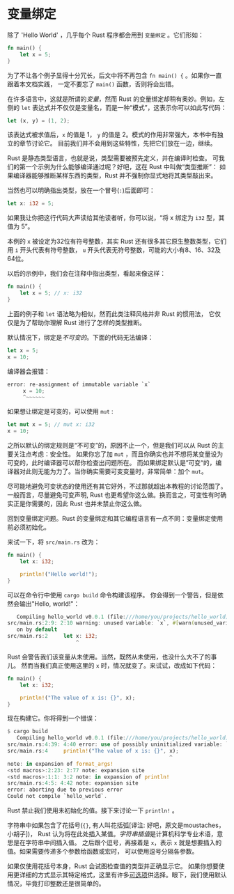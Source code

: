 # 变量绑定

除了 'Hello World' ，几乎每个 Rust 程序都会用到 `变量绑定` 。它们形如：

```rust
fn main() {
    let x = 5;
}
```

为了不让各个例子显得十分冗长，后文中将不再包含 `fn main() {` 。如果你一直跟着本文档实践，
一定不要忘了 `main()` 函数，否则将会出错。

在许多语言中，这就是所谓的*变量*，然而 Rust 的变量绑定却稍有奥妙。例如，左侧的 `let`
表达式并不仅仅是变量名，而是一种“模式”，这表示你可以如此写代码：

```rust
let (x, y) = (1, 2);
```

该表达式被求值后，`x` 的值是 1， `y` 的值是 2。模式的作用非常强大，本书中有独立的章节讨论它。
目前我们并不会用到这些特性，先把它们放在一边，继续。

Rust 是静态类型语言，也就是说，类型需要被预先定义，并在编译时检查。
可我们的第一个示例为什么能够编译通过呢？好吧，这在 Rust 中叫做“类型推断”：
如果编译器能够推断某样东西的类型，Rust 并不强制你显式地将其类型敲出来。

当然也可以明确指出类型，放在一个冒号(`:`)后面即可：

```rust
let x: i32 = 5;
```

如果我让你把这行代码大声读给其他读者听，你可以说，“将 x 绑定为 `i32` 型，其值为 5”。

本例的 `x` 被设定为32位有符号整数，其实 Rust 还有很多其它原生整数类型，它们用
`i` 开头代表有符号整数， `u` 开头代表无符号整数，可能的大小有8、16、32及64位。

以后的示例中，我们会在注释中指出类型，看起来像这样：

```rust
fn main() {
    let x = 5; // x: i32
}
```

上面的例子和 `let` 语法略为相似，然而此类注释风格并非 Rust 的惯用法，
它仅仅是为了帮助你理解 Rust 进行了怎样的类型推断。

默认情况下，绑定是*不可变的*。下面的代码无法编译：

```rust
let x = 5;
x = 10;
```

编译器会报错：

```rust
error: re-assignment of immutable variable `x`
     x = 10;
     ^~~~~~~
```

如果想让绑定是可变的，可以使用 `mut` :

```rust
let mut x = 5; // mut x: i32
x = 10;
```

之所以默认的绑定规则是“不可变”的，原因不止一个，但是我们可以从 Rust 的主要关注点考虑：安全性。
如果你忘了加 `mut` ，而且你确实也并不想将某变量设为可变的，此时编译器可以帮你检查出问题所在。
而如果绑定默认是”可变“的，编译器对此则无能为力了。当你确实需要可变变量时，非常简单：加个 `mut`。

尽可能地避免可变状态的使用还有其它好外，不过那就超出本教程的讨论范围了。
一般而言，尽量避免可变声明, Rust 也更希望你这么做。换而言之，可变性有时确实正是你需要的，因此
Rust 也并未禁止你这么做。

回到变量绑定问题。Rust 的变量绑定和其它编程语言有一点不同：变量绑定使用前必须初始化。

来试一下，将 `src/main.rs` 改为：

```rust
fn main() {
    let x: i32;

    println!("Hello world!");
}
```

可以在命令行中使用 `cargo build` 命令构建该程序。
你会得到一个警告，但是依然会输出"Hello, world!"：

```rust
   Compiling hello_world v0.0.1 (file:///home/you/projects/hello_world)
src/main.rs:2:9: 2:10 warning: unused variable: `x`, #[warn(unused_variable)]
   on by default
src/main.rs:2     let x: i32;
                      ^
```

Rust 会警告我们该变量从未使用。当然，既然从未使用，也没什么大不了的事儿。
然而当我们真正使用这里的 `x` 时，情况就变了。来试试，改成如下代码：

```rust
fn main() {
    let x: i32;

    println!("The value of x is: {}", x);
}
```

现在构建它。你将得到一个错误：

```rust
$ cargo build
   Compiling hello_world v0.0.1 (file:///home/you/projects/hello_world)
src/main.rs:4:39: 4:40 error: use of possibly uninitialized variable: `x`
src/main.rs:4     println!("The value of x is: {}", x);
                                                    ^
note: in expansion of format_args!
<std macros>:2:23: 2:77 note: expansion site
<std macros>:1:1: 3:2 note: in expansion of println!
src/main.rs:4:5: 4:42 note: expansion site
error: aborting due to previous error
Could not compile `hello_world`.
```

Rust 禁止我们使用未初始化的值。接下来讨论一下 `println!` 。

字符串中如果包含了花括号(`{}`, 有人叫花括弧[译注: 好吧，原文是moustaches，小胡子])，
Rust 认为将在此处插入某值。*字符串插值*是计算机科学专业术语，意思是在字符串中间插入值。
之后跟个逗号，再接着是 `x`，表示 `x` 就是想要插入的值。如果需要传递多个参数给函数或宏时，
可以使用逗号分隔各参数。

如果仅使用花括号本身，Rust 会试图检查值的类型并正确显示它。
如果你想要使用更详细的方式显示其特定格式，这里有许多[可选项](http://doc.rust-lang.org/stable/std/fmt/)供选择。眼下，我们使用默认情况，毕竟打印整数还是很简单的。



